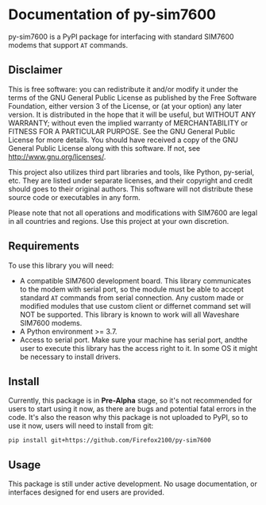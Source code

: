 # Documentation of py-sim7600

py-sim7600 is a PyPI package for interfacing with standard SIM7600 modems that support ``AT`` commands.

## Disclaimer

This is free software: you can redistribute it and/or modify it under the terms of the GNU General Public License as published by the Free Software Foundation, either version 3 of the License, or (at your option) any later version. It is distributed in the hope that it will be useful, but WITHOUT ANY WARRANTY; without even the implied warranty of MERCHANTABILITY or FITNESS FOR A PARTICULAR PURPOSE. See the GNU General Public License for more details. You should have received a copy of the GNU General Public License along with this software. If not, see http://www.gnu.org/licenses/.

This project also utilizes third part libraries and tools, like Python, py-serial, etc. They are listed under separate licenses, and their copyright and credit should goes to their original authors. This software will not distribute these source code or executables in any form.

Please note that not all operations and modifications with SIM7600 are legal in all countries and regions. Use this project at your own discretion.

## Requirements

To use this library you will need:

- A compatible SIM7600 development board. This library communicates to the modem with serial port, so the module must be able to accept standard ``AT`` commands from serial connection. Any custom made or modified modules that use custom client or differnet command set will NOT be supported. This library is known to work will all Waveshare SIM7600 modems.
- A Python environment >= 3.7.
- Access to serial port. Make sure your machine has serial port, andthe user to execute this library has the access right to it. In some OS it might be necessary to install drivers.

## Install

Currently, this package is in **Pre-Alpha** stage, so it's not recommended for users to start using it now, as there are bugs and potential fatal errors in the code. It's also the reason why this package is not uploaded to PyPI, so to use it now, users will need to install from git:

```shell
pip install git+https://github.com/Firefox2100/py-sim7600
```

## Usage

This package is still under active development. No usage documentation, or interfaces designed for end users are provided.
